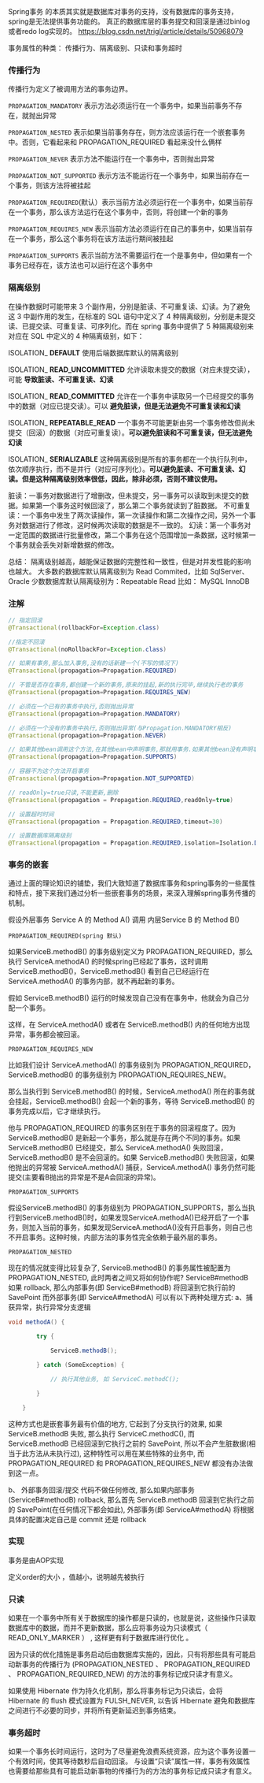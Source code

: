   Spring事务 的本质其实就是数据库对事务的支持，没有数据库的事务支持，spring是无法提供事务功能的。
  真正的数据库层的事务提交和回滚是通过binlog或者redo log实现的。
  https://blog.csdn.net/trigl/article/details/50968079  

  事务属性的种类：   传播行为、隔离级别、只读和事务超时

### 传播行为
  传播行为定义了被调用方法的事务边界。

  `PROPAGATION_MANDATORY`     表示方法必须运行在一个事务中，如果当前事务不存在，就抛出异常

  `PROPAGATION_NESTED`        表示如果当前事务存在，则方法应该运行在一个嵌套事务中。否则，它看起来和 PROPAGATION_REQUIRED 看起来没什么俩样

  `PROPAGATION_NEVER`         表示方法不能运行在一个事务中，否则抛出异常

  `PROPAGATION_NOT_SUPPORTED` 表示方法不能运行在一个事务中，如果当前存在一个事务，则该方法将被挂起

  `PROPAGATION_REQUIRED`(默认）表示当前方法必须运行在一个事务中，如果当前存在一个事务，那么该方法运行在这个事务中，否则，将创建一个新的事务

  `PROPAGATION_REQUIRES_NEW`  表示当前方法必须运行在自己的事务中，如果当前存在一个事务，那么这个事务将在该方法运行期间被挂起

  `PROPAGATION_SUPPORTS`      表示当前方法不需要运行在一个是事务中，但如果有一个事务已经存在，该方法也可以运行在这个事务中

###   隔离级别
  在操作数据时可能带来 3 个副作用，分别是脏读、不可重复读、幻读。为了避免这 3 中副作用的发生，在标准的 SQL 语句中定义了 4 种隔离级别，分别是未提交读、已提交读、可重复读、可序列化。而在 spring 事务中提供了 5 种隔离级别来对应在 SQL 中定义的 4 种隔离级别，如下：

  ISOLATION_ **DEFAULT**             使用后端数据库默认的隔离级别

  ISOLATION_ **READ_UNCOMMITTED**    允许读取未提交的数据（对应未提交读），可能 **导致脏读、不可重复读、幻读**

  ISOLATION_ **READ_COMMITTED**      允许在一个事务中读取另一个已经提交的事务中的数据（对应已提交读）。可以 **避免脏读，但是无法避免不可重复读和幻读**

  ISOLATION_ **REPEATABLE_READ**     一个事务不可能更新由另一个事务修改但尚未提交（回滚）的数据（对应可重复读）。**可以避免脏读和不可重复读，但无法避免幻读**

  ISOLATION_ **SERIALIZABLE**        这种隔离级别是所有的事务都在一个执行队列中，依次顺序执行，而不是并行（对应可序列化）。**可以避免脏读、不可重复读、幻读。但是这种隔离级别效率很低，因此，除非必须，否则不建议使用。**

  脏读：一事务对数据进行了增删改，但未提交，另一事务可以读取到未提交的数据。如果第一个事务这时候回滚了，那么第二个事务就读到了脏数据。
  不可重复读：一个事务中发生了两次读操作，第一次读操作和第二次操作之间，另外一个事务对数据进行了修改，这时候两次读取的数据是不一致的。
  幻读：第一个事务对一定范围的数据进行批量修改，第二个事务在这个范围增加一条数据，这时候第一个事务就会丢失对新增数据的修改。

  总结：
  隔离级别越高，越能保证数据的完整性和一致性，但是对并发性能的影响也越大。
  大多数的数据库默认隔离级别为 Read Commited，比如 SqlServer、Oracle
  少数数据库默认隔离级别为：Repeatable Read 比如： MySQL InnoDB

  ### 注解

  ```java
  // 指定回滚
  @Transactional(rollbackFor=Exception.class)

  //指定不回滚
  @Transactional(noRollbackFor=Exception.class)

  // 如果有事务,那么加入事务,没有的话新建一个(不写的情况下)
  @Transactional(propagation=Propagation.REQUIRED)

  // 不管是否存在事务,都创建一个新的事务,原来的挂起,新的执行完毕,继续执行老的事务
  @Transactional(propagation=Propagation.REQUIRES_NEW)

  // 必须在一个已有的事务中执行,否则抛出异常
  @Transactional(propagation=Propagation.MANDATORY)

  // 必须在一个没有的事务中执行,否则抛出异常(与Propagation.MANDATORY相反)
  @Transactional(propagation=Propagation.NEVER)

  // 如果其他bean调用这个方法,在其他bean中声明事务,那就用事务.如果其他bean没有声明事务,那就不用事务.
  @Transactional(propagation=Propagation.SUPPORTS)

  // 容器不为这个方法开启事务
  @Transactional(propagation=Propagation.NOT_SUPPORTED)

  // readOnly=true只读,不能更新,删除
  @Transactional(propagation = Propagation.REQUIRED,readOnly=true)

  // 设置超时时间
  @Transactional(propagation = Propagation.REQUIRED,timeout=30)

  // 设置数据库隔离级别
  @Transactional(propagation = Propagation.REQUIRED,isolation=Isolation.DEFAULT)
  ```

### 事务的嵌套
  通过上面的理论知识的铺垫，我们大致知道了数据库事务和spring事务的一些属性和特点，接下来我们通过分析一些嵌套事务的场景，来深入理解spring事务传播的机制。

  假设外层事务 Service A 的 Method A() 调用 内层Service B 的 Method B()

  `PROPAGATION_REQUIRED(spring 默认)`

  如果ServiceB.methodB() 的事务级别定义为 PROPAGATION_REQUIRED，那么执行 ServiceA.methodA() 的时候spring已经起了事务，这时调用 ServiceB.methodB()，ServiceB.methodB() 看到自己已经运行在 ServiceA.methodA() 的事务内部，就不再起新的事务。

  假如 ServiceB.methodB() 运行的时候发现自己没有在事务中，他就会为自己分配一个事务。

  这样，在 ServiceA.methodA() 或者在 ServiceB.methodB() 内的任何地方出现异常，事务都会被回滚。

  `PROPAGATION_REQUIRES_NEW`

  比如我们设计 ServiceA.methodA() 的事务级别为 PROPAGATION_REQUIRED，ServiceB.methodB() 的事务级别为 PROPAGATION_REQUIRES_NEW。

  那么当执行到 ServiceB.methodB() 的时候，ServiceA.methodA() 所在的事务就会挂起，ServiceB.methodB() 会起一个新的事务，等待 ServiceB.methodB() 的事务完成以后，它才继续执行。

  他与 PROPAGATION_REQUIRED 的事务区别在于事务的回滚程度了。因为 ServiceB.methodB() 是新起一个事务，那么就是存在两个不同的事务。如果 ServiceB.methodB() 已经提交，那么 ServiceA.methodA() 失败回滚，ServiceB.methodB() 是不会回滚的。如果 ServiceB.methodB() 失败回滚，如果他抛出的异常被 ServiceA.methodA() 捕获，ServiceA.methodA() 事务仍然可能提交(主要看B抛出的异常是不是A会回滚的异常)。

  `PROPAGATION_SUPPORTS`

  假设ServiceB.methodB() 的事务级别为 PROPAGATION_SUPPORTS，那么当执行到ServiceB.methodB()时，如果发现ServiceA.methodA()已经开启了一个事务，则加入当前的事务，如果发现ServiceA.methodA()没有开启事务，则自己也不开启事务。这种时候，内部方法的事务性完全依赖于最外层的事务。

  `PROPAGATION_NESTED`

  现在的情况就变得比较复杂了, ServiceB.methodB() 的事务属性被配置为 PROPAGATION_NESTED, 此时两者之间又将如何协作呢? ServiceB#methodB 如果 rollback, 那么内部事务(即 ServiceB#methodB) 将回滚到它执行前的 SavePoint 而外部事务(即 ServiceA#methodA) 可以有以下两种处理方式:
  a、捕获异常，执行异常分支逻辑
  ```java
  void methodA() {

          try {

              ServiceB.methodB();

          } catch (SomeException) {

              // 执行其他业务, 如 ServiceC.methodC();

          }

      }
  ```
  这种方式也是嵌套事务最有价值的地方, 它起到了分支执行的效果, 如果 ServiceB.methodB 失败, 那么执行 ServiceC.methodC(), 而 ServiceB.methodB 已经回滚到它执行之前的 SavePoint, 所以不会产生脏数据(相当于此方法从未执行过), 这种特性可以用在某些特殊的业务中, 而 PROPAGATION_REQUIRED 和 PROPAGATION_REQUIRES_NEW 都没有办法做到这一点。

  b、 外部事务回滚/提交 代码不做任何修改, 那么如果内部事务(ServiceB#methodB) rollback, 那么首先 ServiceB.methodB 回滚到它执行之前的 SavePoint(在任何情况下都会如此), 外部事务(即 ServiceA#methodA) 将根据具体的配置决定自己是 commit 还是 rollback

### 实现

  事务是由AOP实现

  定义order的大小 ，值越小，说明越先被执行


###    只读
  如果在一个事务中所有关于数据库的操作都是只读的，也就是说，这些操作只读取数据库中的数据，而并不更新数据，那么应将事务设为只读模式（ READ_ONLY_MARKER ） , 这样更有利于数据库进行优化 。

  因为只读的优化措施是事务启动后由数据库实施的，因此，只有将那些具有可能启动新事务的传播行为 (PROPAGATION_NESTED 、 PROPAGATION_REQUIRED 、 PROPAGATION_REQUIRED_NEW) 的方法的事务标记成只读才有意义。

  如果使用 Hibernate 作为持久化机制，那么将事务标记为只读后，会将 Hibernate 的 flush 模式设置为 FULSH_NEVER, 以告诉 Hibernate 避免和数据库之间进行不必要的同步，并将所有更新延迟到事务结束。

###   事务超时
  如果一个事务长时间运行，这时为了尽量避免浪费系统资源，应为这个事务设置一个有效时间，使其等待数秒后自动回滚。
  与设置“只读”属性一样，事务有效属性也需要给那些具有可能启动新事物的传播行为的方法的事务标记成只读才有意义。

